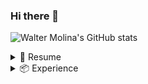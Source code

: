 ### Hi there 👋


![Walter Molina's GitHub stats](https://github-readme-stats.vercel.app/api?username=w7moises&show_icons=true&theme=radical)

<details>
  <summary>📃 Resume</summary>


## Education

- 📖 **Web Development**\
📆 2017 - 2023\
📍 **Universidad Peruana de Ciencias Aplicadas (UPC)** - Lima, Peru

</details>

<details>
  <summary>📦 Experience</summary>
  
- 👨‍💻 **Systems Analyst**\
📆 2021 - 2022\
📍 **Web Works** - /Lima, Peru - Software Enterprise Services (SES)

<img align="right" src="https://img.shields.io/badge/Angular-DD0031?style=for-the-badge&logo=angular&logoColor=white" />
<img align="right" src="https://img.shields.io/badge/apache_maven-C71A36?style=for-the-badge&logo=apachemaven&logoColor=white" />
<img align="right" src="https://img.shields.io/badge/Docker-2CA5E0?style=for-the-badge&logo=docker&logoColor=white" />
<img align="right" src="https://img.shields.io/badge/Spring_Boot-F2F4F9?style=for-the-badge&logo=spring-boot" />
  
</details>
